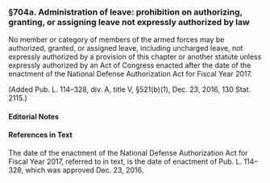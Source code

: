 ### §704a. Administration of leave: prohibition on authorizing, granting, or assigning leave not expressly authorized by law ###

No member or category of members of the armed forces may be authorized, granted, or assigned leave, including uncharged leave, not expressly authorized by a provision of this chapter or another statute unless expressly authorized by an Act of Congress enacted after the date of the enactment of the National Defense Authorization Act for Fiscal Year 2017.

(Added Pub. L. 114–328, div. A, title V, §521(b)(1), Dec. 23, 2016, 130 Stat. 2115.)

#### **Editorial Notes** ####

#### References in Text ####

The date of the enactment of the National Defense Authorization Act for Fiscal Year 2017, referred to in text, is the date of enactment of Pub. L. 114–328, which was approved Dec. 23, 2016.
